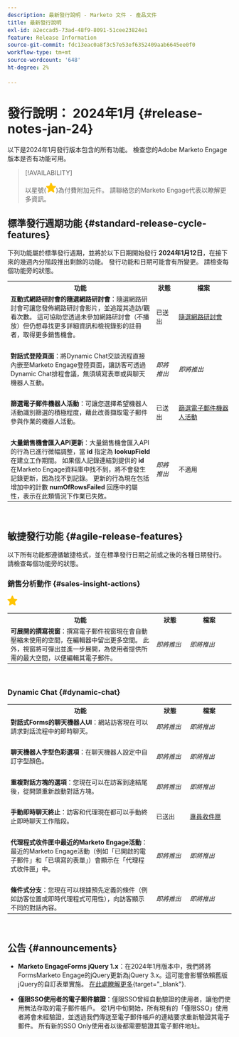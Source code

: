 ```yaml
---
description: 最新發行說明 - Marketo 文件 - 產品文件
title: 最新發行說明
exl-id: a2eccad5-73ad-48f9-8091-51cee23824e1
feature: Release Information
source-git-commit: fdc13eac0a8f3c57e53ef6352409aab6645ee0f0
workflow-type: tm+mt
source-wordcount: '648'
ht-degree: 2%

---
```


# 發行說明： 2024年1月 {#release-notes-jan-24}

以下是2024年1月發行版本包含的所有功能。 檢查您的Adobe Marketo Engage版本是否有功能可用。

>[!AVAILABILITY]
>
>以星號(![星形](assets/yellow-star.png))為付費附加元件。 請聯絡您的Marketo Engage代表以瞭解更多資訊。

## 標準發行週期功能 {#standard-release-cycle-features}

下列功能屬於標準發行週期，並將於以下日期開始發行 **2024年1月12日**，在接下來的幾週內分階段推出剩餘的功能。 發行功能和日期可能會有所變更。 請檢查每個功能旁的狀態。

<table style="table-layout:auto"> 
 <tbody> 
  <tr> 
   <th style="width:65%">功能</th> 
   <th style="width:10%">狀態</th>
   <th style="width:25%">檔案</th>
  </tr> 
  </tr>
    <tr> 
   <td><strong>互動式網路研討會的隨選網路研討會</strong>：隨選網路研討會可讓您發佈網路研討會影片，並追蹤其造訪/觀看次數。 這可協助您透過未參加網路研討會（不播放）但仍想尋找更多詳細資訊和檢視錄影的註冊者，取得更多銷售機會。</td> 
   <td>已送出</td>
   <td><a href="/help/marketo/product-docs/demand-generation/events/interactive-webinars/on-demand-webinars.md" target="_blank">隨選網路研討會</a></td>
  </tr>
   <tr> 
   <td> </td> 
   <td> </td>
   <td> </td>
  </tr>
  </tr>
  </tr>
    <tr> 
   <td><strong>對話式登陸頁面</strong>：將Dynamic Chat交談流程直接內嵌至Marketo Engage登陸頁面，讓訪客可透過Dynamic Chat排程會議，無須填寫表單或與聊天機器人互動。</td> 
   <td><i>即將推出</i></td>
   <td><i>即將推出</i></td>
  </tr>
  <tr> 
   <td> </td> 
   <td> </td>
   <td> </td>
  </tr>
  </tr>
   </tr>
    <tr> 
   <td><strong>篩選電子郵件機器人活動</strong>：可讓您選擇希望機器人活動識別篩選的積極程度，藉此改善擷取電子郵件參與作業的機器人活動。</td> 
   <td>已送出</td>
   <td><a href="/help/marketo/product-docs/administration/email-setup/filtering-email-bot-activity.md" target="_blank">篩選電子郵件機器人活動</a></td>
  </tr>
  <tr> 
   <td> </td> 
   <td> </td>
   <td> </td>
  </tr>
  </tr>
   </tr>
    <tr> 
   <td><strong>大量銷售機會匯入API更新</strong>：大量銷售機會匯入API的行為已進行微幅調整，當 <b>id</b> 指定為 <b>lookupField</b> 在建立工作期間。 如果個人記錄連結到提供的 <b>id</b> 在Marketo Engage資料庫中找不到，將不會發生記錄更新，因為找不到記錄。 更新的行為現在包括增加中的計數 <b>numOfRowsFailed</b> 回應中的屬性，表示在此類情況下作業已失敗。</td> 
   <td><i>即將推出</i></td>
   <td>不適用</td>
  </tr>
 </tbody> 
</table>
<br/>

## 敏捷發行功能 {#agile-release-features}

以下所有功能都遵循敏捷格式，並在標準發行日期之前或之後的各種日期發行。 請檢查每個功能旁的狀態。

### 銷售分析動作 {#sales-insight-actions}

![（星形）](assets/yellow-star.png)

<table style="border: 0px">
 <tbody> 
  <tr> 
   <th style="width:65%">功能</th> 
   <th style="width:15%">狀態</th>
   <th style="width:20%">檔案</th>
  </tr> 
  </tr>
    <tr> 
   <td><strong>可展開的撰寫視窗</strong>：撰寫電子郵件視窗現在會自動壓縮未使用的空間，在編輯器中留出更多空間。 此外，視窗將可彈出並進一步展開，為使用者提供所需的最大空間，以便編輯其電子郵件。</td> 
   <td><i>即將推出</i></td>
   <td><i>即將推出</i></td>
  </tr>
 </tbody> 
</table>
<br/>
  </tbody> 
</table>

### Dynamic Chat {#dynamic-chat}

<table style="border: 0px">
 <tbody> 
  <tr> 
   <th style="width:65%">功能</th> 
   <th style="width:15%">狀態</th>
   <th style="width:20%">檔案</th>
  </tr> 
  </tr>
    <tr> 
   <td><strong>對話式Forms的聊天機器人UI</strong>：網站訪客現在可以請求對話流程中的即時聊天。</td> 
   <td><i>即將推出</i></td>
   <td><i>即將推出</i></td>
  </tr>
   <tr> 
   <td> </td> 
   <td> </td>
   <td> </td>
  </tr>
   </tr>
    <tr> 
   <td><strong>聊天機器人字型色彩選項</strong>：在聊天機器人設定中自訂字型顏色。</td> 
   <td><i>即將推出</i></td>
   <td><i>即將推出</i></td>
  </tr>
  <tr> 
   <td> </td> 
   <td> </td>
   <td> </td>
  </tr>
   </tr>
    <tr> 
   <td><strong>重複對話方塊的選項</strong>：您現在可以在訪客到達結尾後，從開頭重新啟動對話方塊。</td> 
   <td><i>即將推出</i></td>
   <td><i>即將推出</i></td>
  </tr>
  <tr> 
   <td> </td> 
   <td> </td>
   <td> </td>
  </tr>
    </tr>
    <tr> 
   <td><strong>手動即時聊天終止</strong>：訪客和代理現在都可以手動終止即時聊天工作階段。</td> 
   <td>已送出</td>
   <td><a href="/help/marketo/product-docs/demand-generation/dynamic-chat/live-chat/agent-inbox.md#end-a-session" target="_blank">專員收件匣</a></td>
  </tr>
  <tr> 
   <td> </td> 
   <td> </td>
   <td> </td>
  </tr>
    </tr>
    <tr> 
   <td><strong>代理程式收件匣中最近的Marketo Engage活動</strong>：最近的Marketo Engage活動（例如「已開啟的電子郵件」和「已填寫的表單」）會顯示在「代理程式收件匣」中。</td> 
   <td><i>即將推出</i></td>
   <td><i>即將推出</i></td>
  </tr>
  <tr> 
   <td> </td> 
   <td> </td>
   <td> </td>
  </tr>
    <tr> 
   <td><strong>條件式分支</strong>：您現在可以根據預先定義的條件（例如訪客位置或即時代理程式可用性），向訪客顯示不同的對話內容。</td> 
   <td><i>即將推出</i></td>
   <td><i>即將推出</i></td>
  </tr>
 </tbody> 
</table>
<br/>

## 公告 {#announcements}

* **Marketo EngageForms jQuery 1.x**：在2024年1月版本中，我們將將FormsMarketo Engage的jQuery更新為jQuery 3.x。這可能會影響依賴舊版jQuery的自訂表單實施。 [在此處瞭解更多](https://nation.marketo.com/t5/product-blogs/marketo-engage-forms-amp-forms2-js-jquery-update/ba-p/341705){target="_blank"}.

* **僅限SSO使用者的電子郵件驗證**：僅限SSO曾經自動驗證的使用者，讓他們使用無法存取的電子郵件帳戶。 從1月中旬開始，所有現有的「僅限SSO」使用者將會未經驗證，並透過我們傳送至電子郵件帳戶的連結要求重新驗證其電子郵件。 所有新的SSO Only使用者以後都需要驗證其電子郵件地址。
